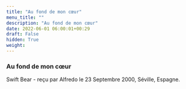 ```yaml
---
title: "Au fond de mon cœur"
menu_title: ""
description: "Au fond de mon cœur"
date: 2022-06-01 06:00:01+00:29
draft: False
hidden: True
weight:
---
```

### Au fond de mon cœur

Swift Bear - reçu par Alfredo le 23 Septembre 2000, Séville, Espagne.



